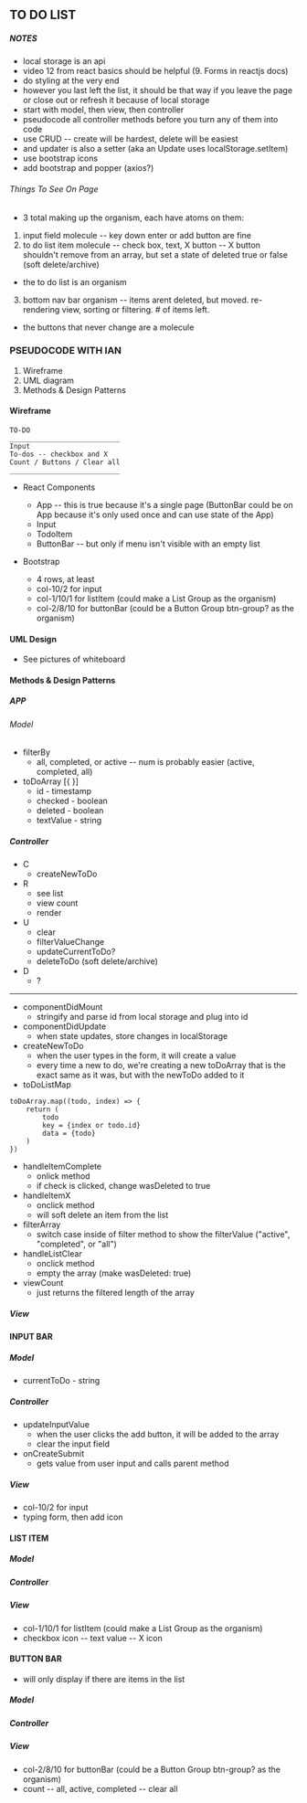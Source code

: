 ## TO DO LIST

##### NOTES

-   local storage is an api
-   video 12 from react basics should be helpful (9. Forms in reactjs docs)
-   do styling at the very end
-   however you last left the list, it should be that way if you leave the page or close out or refresh it because of local storage
-   start with model, then view, then controller
-   pseudocode all controller methods before you turn any of them into code
-   use CRUD -- create will be hardest, delete will be easiest
-   and updater is also a setter (aka an Update uses localStorage.setItem)
-   use bootstrap icons
-   add bootstrap and popper (axios?)

###### Things To See On Page

-   3 total making up the organism, each have atoms on them:

1. input field molecule -- key down enter or add button are fine
2. to do list item molecule -- check box, text, X button -- X button shouldn't remove from an array, but set a state of deleted true or false (soft delete/archive)

-   the to do list is an organism

3. bottom nav bar organism -- items arent deleted, but moved. re-rendering view, sorting or filtering. # of items left.

-   the buttons that never change are a molecule

### PSEUDOCODE WITH IAN

1. Wireframe
2. UML diagram
3. Methods & Design Patterns

#### Wireframe

```
TO-DO
___________________________
Input
To-dos -- checkbox and X
Count / Buttons / Clear all
___________________________
```

-   React Components

    -   App -- this is true because it's a single page (ButtonBar could be on App because it's only used once and can use state of the App)
    -   Input
    -   TodoItem
    -   ButtonBar -- but only if menu isn't visible with an empty list

-   Bootstrap
    -   4 rows, at least
    -   col-10/2 for input
    -   col-1/10/1 for listItem (could make a List Group as the organism)
    -   col-2/8/10 for buttonBar (could be a Button Group btn-group? as the organism)

#### UML Design

-   See pictures of whiteboard

#### Methods & Design Patterns

##### APP

###### Model

-   filterBy
    -   all, completed, or active -- num is probably easier (active, completed, all)
-   toDoArray [{ }]
    -   id - timestamp
    -   checked - boolean
    -   deleted - boolean
    -   textValue - string

##### Controller

-   C
    -   createNewToDo
-   R
    -   see list
    -   view count
    -   render
-   U
    -   clear
    -   filterValueChange
    -   updateCurrentToDo?
    -   deleteToDo (soft delete/archive)
-   D
    -   ?

---

-   componentDidMount
    -   stringify and parse id from local storage and plug into id
-   componentDidUpdate
    -   when state updates, store changes in localStorage
-   createNewToDo
    -   when the user types in the form, it will create a value
    -   every time a new to do, we're creating a new toDoArray that is the exact same as it was, but with the newToDo added to it
-   toDoListMap

```
toDoArray.map((todo, index) => {
    return (
        todo
        key = {index or todo.id}
        data = {todo}
    )
})
```

-   handleItemComplete
    -   onlick method
    -   if check is clicked, change wasDeleted to true
-   handleItemX
    -   onclick method
    -   will soft delete an item from the list
-   filterArray
    -   switch case inside of filter method to show the filterValue ("active", "completed", or "all")
-   handleListClear
    -   onclick method
    -   empty the array (make wasDeleted: true)
-   viewCount
    -   just returns the filtered length of the array

##### View

#### INPUT BAR

##### Model

-   currentToDo - string

##### Controller

-   updateInputValue
    -   when the user clicks the add button, it will be added to the array
    -   clear the input field
-   onCreateSubmit
    -   gets value from user input and calls parent method

##### View

-   col-10/2 for input
-   typing form, then add icon

#### LIST ITEM

##### Model

##### Controller

##### View

-   col-1/10/1 for listItem (could make a List Group as the organism)
-   checkbox icon -- text value -- X icon

#### BUTTON BAR

-   will only display if there are items in the list

##### Model

##### Controller

##### View

-   col-2/8/10 for buttonBar (could be a Button Group btn-group? as the organism)
-   count -- all, active, completed -- clear all
